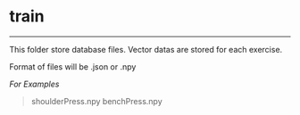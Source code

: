 # train
---
This folder store database files. Vector datas are stored for each exercise.

Format of files will be .json or .npy

*For Examples*
> shoulderPress.npy
> benchPress.npy
